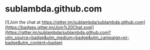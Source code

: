 sublambda.github.com
====================

[![Join the chat at https://gitter.im/sublambda/sublambda.github.com](https://badges.gitter.im/Join%20Chat.svg)](https://gitter.im/sublambda/sublambda.github.com?utm_source=badge&utm_medium=badge&utm_campaign=pr-badge&utm_content=badge)
